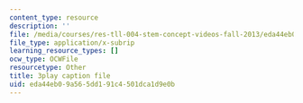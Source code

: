 ```yaml
---
content_type: resource
description: ''
file: /media/courses/res-tll-004-stem-concept-videos-fall-2013/eda44eb09a565dd191c4501dca1d9e0b_zRslv221V9c.vtt
file_type: application/x-subrip
learning_resource_types: []
ocw_type: OCWFile
resourcetype: Other
title: 3play caption file
uid: eda44eb0-9a56-5dd1-91c4-501dca1d9e0b
---
```

